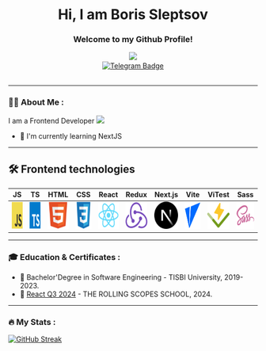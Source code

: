 <div id="header" align="center">
  <h1>Hi, I am Boris Sleptsov</h1>
  <h3>Welcome to my Github Profile!</h3>
  <img src="https://i.giphy.com/media/v1.Y2lkPTc5MGI3NjExM3F5NW5yYjRpNXlxMjQ3bWxsa2N5MWF1cmVuNDBrdTIyZHpwZmRubSZlcD12MV9pbnRlcm5hbF9naWZfYnlfaWQmY3Q9Zw/QNFhOolVeCzPQ2Mx85/giphy.gif"/>
  <div id="badges">
    <a href="https://t.me/mister_jules">
      <img src="https://img.shields.io/badge/Telegram-blue?style=for-the-badge&logo=telegram&logoColor=white" alt="Telegram Badge"/>
    </a>
  </div>
  <img src="https://komarev.com/ghpvc/?username=SleptsovBoris&style=flat-square&color=blue" alt=""/>
</div>

---

### :man_technologist: About Me :
I am a Frontend Developer <img src="https://media.giphy.com/media/WUlplcMpOCEmTGBtBW/giphy.gif" width="30">
- :seedling: I'm currently learning NextJS

---

## :hammer_and_wrench: Frontend technologies
| JS    | TS    | HTML  | CSS   | React | Redux | Next.js | Vite   | ViTest | Sass |
|-------|-------|-------|-------|-------|-------|---------|--------|--------|------|
| <img src="https://github.com/devicons/devicon/blob/master/icons/javascript/javascript-original.svg" title="JavaScript" alt="JavaScript" width="55" height="55"/> | <img src="https://github.com/devicons/devicon/blob/master/icons/typescript/typescript-original.svg" title="Typescript"  alt="Typescript" width="55" height="55"/> | <img src="https://github.com/devicons/devicon/blob/master/icons/html5/html5-original.svg" title="HTML" alt="HTML" width="55" height="55"/> | <img src="https://github.com/devicons/devicon/blob/master/icons/css3/css3-original.svg" title="CSS" alt="CSS" width="55" height="55" />| <img src="https://github.com/devicons/devicon/blob/master/icons/react/react-original.svg" title="React" alt="React" width="55" height="55"/> | <img src="https://github.com/devicons/devicon/blob/master/icons/redux/redux-original.svg" title="Redux"  alt="Redux" width="55" height="55"/> | <img src="https://github.com/devicons/devicon/blob/master/icons/nextjs/nextjs-original.svg" title="Next.js"  alt="Next.js" width="55" height="55"/> | <img src="https://github.com/devicons/devicon/blob/master/icons/vite/vite-original.svg" title="Vite" alt="Vite" width="55" height="55"/> | <img src="https://github.com/devicons/devicon/blob/master/icons/vitest/vitest-original.svg" title="ViTest"  alt="ViTest" width="55" height="55"/> | <img src="https://github.com/devicons/devicon/blob/master/icons/sass/sass-original.svg" title="Sass"  alt="Sass" width="55" height="55"/> |

---

### :mortar_board: Education & Certificates :

- :blue_book: Bachelor'Degree in Software Engineering - TISBI University, 2019-2023.
- :notebook_with_decorative_cover: <a href="https://app.rs.school/certificate/t74xet55">React Q3 2024</a> - THE ROLLING SCOPES SCHOOL, 2024.

---

### :fire: My Stats :
[![GitHub Streak](https://github-readme-streak-stats.herokuapp.com?user=SleptsovBoris&theme=tokyonight)](https://git.io/streak-stats)
